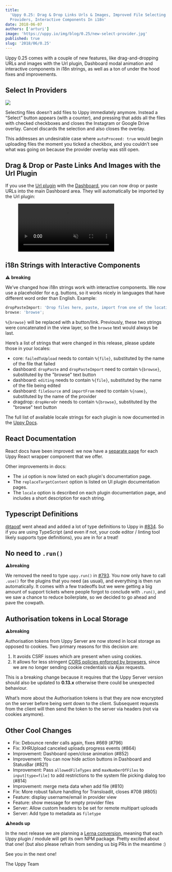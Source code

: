 ```yaml
---
title:
  'Uppy 0.25: Drag & Drop Links Urls & Images, Improved File Selecting in
  Providers, Interactive Components In i18n'
date: 2018-06-07
authors: ['arturi']
image: 'https://uppy.io/img/blog/0.25/new-select-provider.jpg'
published: true
slug: '2018/06/0.25'
---
```


Uppy 0.25 comes with a couple of new features, like drag-and-dropping URLs and
images with the Url plugin, Dashboard modal animation and interactive components
in i18n strings, as well as a ton of under the hood fixes and improvements.

<!--truncate-->

## Select In Providers

<img src="/img/blog/0.25/new-select-provider.jpg" />

Selecting files doesn’t add files to Uppy immediately anymore. Instead a
“Select” button appears (with a counter), and pressing that adds all the files
with checked checkboxes and closes the Instagram or Google Drive overlay. Cancel
discards the selection and also closes the overlay.

This addresses an undesirable case where `autoProceed: true` would begin
uploading files the moment you ticked a checkbox, and you couldn’t see what was
going on because the provider overlay was still open.

## Drag & Drop or Paste Links And Images with the Url Plugin

If you use the [Url plugin](/docs/url/) with the [Dashboard](/docs/dashboard),
you can now drop or paste URLs into the main Dashboard area. They will
automatically be imported by the Url plugin:

<figure class="wide"><video alt="Demo video showing Uppy with Url plugin that accepts drag and dropped urls" autoplay loop muted playsinline><source src="/img/blog/0.25/link-drop-demo.mp4" type="video/mp4" />Your browser does not support the video tag, you can <a href="pathname:///img/blog/0.25/link-drop-demo.mp4">download the video</a> to watch it.</video></figure>

## i18n Strings with Interactive Components

⚠️ **breaking**

We’ve changed how i18n strings work with interactive components. We now use a
placeholder for e.g. buttons, so it works nicely in languages that have
different word order than English. Example:

```js
dropPasteImport: 'Drop files here, paste, import from one of the locations above or %{browse}';
browse: 'browse';
```

`%{browse}` will be replaced with a button/link. Previously, these two strings
were concatenated in the view layer, so the `browse` text would always be last.

Here’s a list of strings that were changed in this release, please update those
in your locales:

- core: `failedToUpload` needs to contain `%{file}`, substituted by the name of
  the file that failed
- dashboard: `dropPaste` and `dropPasteImport` need to contain `%{browse}`,
  substituted by the "browse" text button
- dashboard: `editing` needs to contain `%{file}`, substituted by the name of
  the file being edited
- dashboard: `fileSource` and `importFrom` need to contain `%{name}`,
  substituted by the name of the provider
- dragdrop: `dropHereOr` needs to contain `%{browse}`, substituted by the
  "browse" text button

The full list of available locale strings for each plugin is now documented in
the [Uppy Docs](/docs/).

## React Documentation

React docs have been improved: we now have a [separate page](/docs/react/) for
each Uppy React wrapper component that we offer.

Other improvements in docs:

- The `id` option is now listed on each plugin's documentation page.
- The `replaceTargetContent` option is listed on UI plugin documentation pages.
- The `locale` option is described on each plugin documentation page, and
  includes a short description for each string.

## Typescript Definitions

[@taoqf](https://github.com/taoqf) went ahead and added a lot of type
definitions to Uppy in [#834](https://github.com/transloadit/uppy/pull/834). So
if you are using TypeScript (and even if not, your code editor / linting tool
likely supports type definitions), you are in for a treat!

## No need to `.run()`

⚠️**breaking**

We removed the need to type `uppy.run()` in
[#793](https://github.com/transloadit/uppy/pull/793). You now only have to call
`.use()` for the plugins that you need (as usual), and everything is then run
automatically. It comes with a few tradeoffs but we were getting a big amount of
support tickets where people forgot to conclude with `.run()`, and we saw a
chance to reduce boilerplate, so we decided to go ahead and pave the cowpath.

## Authorisation tokens in Local Storage

⚠️**breaking**

Authorisation tokens from Uppy Server are now stored in local storage as opposed
to cookies. Two primary reasons for this decision are:

1. It avoids CSRF issues which are present when using cookies.
2. It allows for less stringent
   [CORS policies enforced by browsers](https://github.com/transloadit/uppy/issues/803#issuecomment-386257515),
   since we are no longer sending cookie credentials via Ajax requests.

This is a breaking change because it requires that the Uppy Server version
should also be updated to **0.13.x** otherwise there could be unexpected
behaviour.

What’s more about the Authorisation tokens is that they are now encrypted on the
server before being sent down to the client. Subsequent requests from the client
will then send the token to the server via headers (not via cookies anymore).

## Other Cool Changes

- Fix: Debounce render calls again, fixes #669 (#796)
- Fix: XHRUpload canceled uploads progress events (#864)
- Improvement: Dashboard open/close animation (#852)
- Improvement: You can now hide action buttons in Dashboard and StatusBar (#821)
- Improvement: Pass `allowedFileTypes` and `maxNumberOfFiles` to
  `input[type=file]` to add restrictions to the system file picking dialog too
  (#814)
- Improvement: merge meta data when add file (#810)
- Fix: More robust failure handling for Transloadit, closes #708 (#805)
- Feature: display username/email in provider view
- Feature: show message for empty provider files
- Server: Allow custom headers to be set for remote multipart uploads
- Server: Add type to metadata as `filetype`

⚠️**heads up**

In the next release we are planning a
[Lerna conversion](https://github.com/transloadit/uppy/pull/906), meaning that
each Uppy plugin / module will get its own NPM package. Pretty excited about
that one! (but also please refrain from sending us big PRs in the meantime :)

See you in the next one!

The Uppy Team
